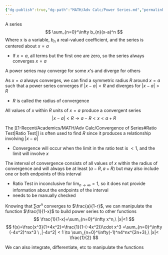 ```yaml
---
{"dg-publish":true,"dg-path":"MATH/Adv Calc/Power Series.md","permalink":"/math/adv-calc/power-series/","created":"2024-09-25T12:59:56.784-04:00","updated":"2025-07-08T11:02:45.981-04:00"}
---
```


A series
$$
\sum_{n=0}^\infty b_{n}(x-a)^n
$$
Where x is a variable, $b_{n}$ a real-valued coefficient, and the series is centered about $x=a$
- If $x=a,$ all terms but the first one are zero, so the series always converges $x=a$

A power series may converge for some $x$'s and diverge for others

As $x=a$ always converges, we can find a symmetric radius $R$ around $x=a$ such that a power series converges if $|x-a|<R$ and diverges for $|x-a|>R$
- $R\text{ is called the radius of convergence}$

All values of $x$ within $R$ units of $x=a$ produce a convergent series
$$|x-a|<R\to a-R<x<a+R$$

The [[1-Recent/Academics/MATH/Adv Calc/Convergence of Series#Ratio Test\|Ratio Test]] is often used to find $R$ since it produces a relationship involving $|x-a|$
- Convergence will occur when the limit in the ratio test is $<1,$ and the limit will involve $x$

The interval of convergence consists of all values of $x$ within the radius of convergence and will always be at least $(a-R, a+R)$ but may also include one or both endpoints of this interval 
- Ratio Test in inconclusive for $\lim_{ n \to \infty }=1$, so it does not provide information about the endpoints of the interval
- needs to be manually checked


Knowing that $\sum ar^n$ converges to $\frac{a}{1-r}$, we can manipulate the function $\frac{1}{1-x}$ to build power series to other functions
$$
\frac{1}{1-x}=\sum_{n=0}^\infty x^n,\  |x|<1
$$
$$
f(x)=\frac{x^3}{1+4x^2}=\frac{1}{1-(-4x^2)}\cdot x^3 =\sum_{n=0}^\infty (-4x^2)^nx^3 \ ,|-4x^2| < 1 \to \sum_{n=0}^\infty(-1)^n4^nx^{2n+3},\ |x|< \frac{1}{2}
$$

We can also integrate, differentiate, etc to manipulate the functions

